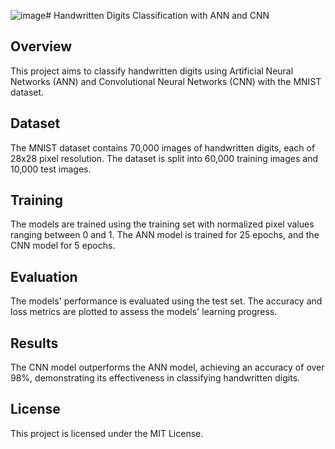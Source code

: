 ![image](https://github.com/mathfanatic9/projects/assets/171547117/645166b0-2091-41cf-aa26-2e9ab4250999)# Handwritten Digits Classification with ANN and CNN

## Overview
This project aims to classify handwritten digits using Artificial Neural Networks (ANN) and Convolutional Neural Networks (CNN) with the MNIST dataset.

## Dataset
The MNIST dataset contains 70,000 images of handwritten digits, each of 28x28 pixel resolution. The dataset is split into 60,000 training images and 10,000 test images.

## Training
The models are trained using the training set with normalized pixel values ranging between 0 and 1. The ANN model is trained for 25 epochs, and the CNN model for 5 epochs.

## Evaluation
The models' performance is evaluated using the test set. The accuracy and loss metrics are plotted to assess the models' learning progress.

## Results
The CNN model outperforms the ANN model, achieving an accuracy of over 98%, demonstrating its effectiveness in classifying handwritten digits.

## License
This project is licensed under the MIT License.
